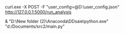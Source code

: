 curl.exe -X POST -F "user_config=@D:\user_config.json" http://127.0.0.1:5000/run_analysis

& "D:\New folder (2)\Anaconda\DDsaie\python.exe" "d:/Documents/src2/main.py"
